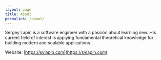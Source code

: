 ```yaml
---
layout: page
title: About
permalink: /about/
---
```


Sergey Lapin is a software engineer with a passion about learning new. His current field of interest is applying
fundamental theoretical knowledge for building modern and scalable applications.

Website: [https://svlapin.com](https://svlapin.com)

[jekyll-organization]: https://github.com/jekyll
